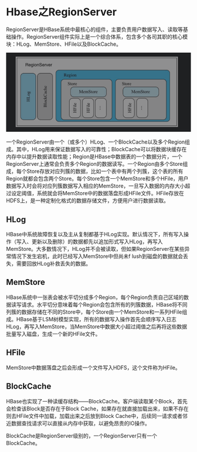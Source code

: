 # Hbase之RegionServer
RegionServer是HBase系统中最核心的组件，主要负责用户数据写入、读取等基础操作。RegionServer组件实际上是一个综合体系，包含多个各司其职的核心模块：HLog、MemStore、HFile以及BlockCache。

![啡海报](
  ./regionserver.png)


  一个RegionServer由一个（或多个）HLog、一个BlockCache以及多个Region组成。其中，HLog用来保证数据写入的可靠性；BlockCache可以将数据块缓存在内存中以提升数据读取性能；Region是HBase中数据表的一个数据分片，一个RegionServer上通常会负责多个Region的数据读写。一个Region由多个Store组成，每个Store存放对应列簇的数据，比如一个表中有两个列簇，这个表的所有Region就都会包含两个Store。每个Store包含一个MemStore和多个HFile，用户数据写入时会将对应列簇数据写入相应的MemStore，一旦写入数据的内存大小超过设定阈值，系统就会将MemStore中的数据落盘形成HFile文件。HFile存放在HDFS上，是一种定制化格式的数据存储文件，方便用户进行数据读取。

## HLog
HBase中系统故障恢复以及主从复制都基于HLog实现。默认情况下，所有写入操作（写入、更新以及删除）的数据都先以追加形式写入HLog，再写入MemStore。大多数情况下，HLog并不会被读取，但如果RegionServer在某些异常情况下发生宕机，此时已经写入MemStore中但尚未f lush到磁盘的数据就会丢失，需要回放HLog补救丢失的数据。


## MemStore

HBase系统中一张表会被水平切分成多个Region，每个Region负责自己区域的数据读写请求。水平切分意味着每个Region会包含所有的列簇数据，HBase将不同列簇的数据存储在不同的Store中，每个Store由一个MemStore和一系列HFile组成。HBase基于LSM树模型实现，所有的数据写入操作首先会顺序写入日志HLog，再写入MemStore，当MemStore中数据大小超过阈值之后再将这些数据批量写入磁盘，生成一个新的HFile文件。


##  HFile

MemStore中数据落盘之后会形成一个文件写入HDFS，这个文件称为HFile。

## BlockCache
HBase也实现了一种读缓存结构——BlockCache。客户端读取某个Block，首先会检查该Block是否存在于Block Cache，如果存在就直接加载出来，如果不存在则去HFile文件中加载，加载出来之后放到Block Cache中，后续同一请求或者邻近数据查找请求可以直接从内存中获取，以避免昂贵的IO操作。

BlockCache是RegionServer级别的，一个RegionServer只有一个BlockCache。

